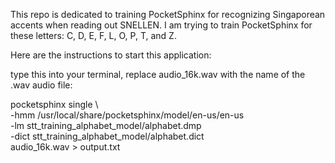 This repo is dedicated to training PocketSphinx for recognizing Singaporean accents when reading out SNELLEN. I am trying to train PocketSphinx for these letters: C, D, E, F, L, O, P, T, and Z.

Here are the instructions to start this application:

type this into your terminal, replace audio_16k.wav with the name of the .wav audio file:

pocketsphinx single \                                                             
  -hmm /usr/local/share/pocketsphinx/model/en-us/en-us \
  -lm stt_training_alphabet_model/alphabet.dmp \
  -dict stt_training_alphabet_model/alphabet.dict \
  audio_16k.wav > output.txt
